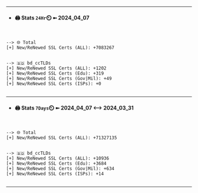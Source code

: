 

---
- #### 🖨️ **Stats** `24Hr`⏲️ ➼ 2024_04_07
```console


--> 🌐 Total
[+] New/ReNewed SSL Certs (ALL): +7083267


--> 🇧🇩 bd_ccTLDs
[+] New/ReNewed SSL Certs (ALL): +1202
[+] New/ReNewed SSL Certs (Edu): +319
[+] New/ReNewed SSL Certs (Gov|Mil): +49
[+] New/ReNewed SSL Certs (ISPs): +0


```

---
- #### 🖨️ **Stats** `7Days`⏲️ ➼ 2024_04_07 <--> 2024_03_31
```console


--> 🌐 Total
[+] New/ReNewed SSL Certs (ALL): +71327135


--> 🇧🇩 bd_ccTLDs
[+] New/ReNewed SSL Certs (ALL): +10936
[+] New/ReNewed SSL Certs (Edu): +3684
[+] New/ReNewed SSL Certs (Gov|Mil): +634
[+] New/ReNewed SSL Certs (ISPs): +14


```

---

